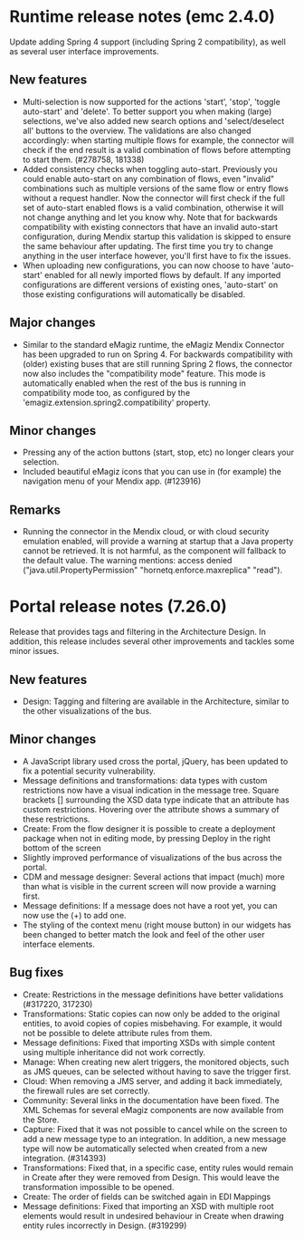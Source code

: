 # Runtime release notes (emc 2.4.0)
Update adding Spring 4 support (including Spring 2 compatibility), as well as several user interface improvements.
## New features
- Multi-selection is now supported for the actions 'start', 'stop', 'toggle auto-start' and 'delete'. To better support you when making (large) selections, we've also added new search options and 'select/deselect all' buttons to the overview. The validations are also changed accordingly: when starting multiple flows for example, the connector will check if the end result is a valid combination of flows before attempting to start them. (#278758, 181338)
- Added consistency checks when toggling auto-start. Previously you could enable auto-start on any combination of flows, even "invalid" combinations such as multiple versions of the same flow or entry flows without a request handler. Now the connector will first check if the full set of auto-start enabled flows is a valid combination, otherwise it will not change anything and let you know why. Note that for backwards compatibility with existing connectors that have an invalid auto-start configuration, during Mendix startup this validation is skipped to ensure the same behaviour after updating. The first time you try to change anything in the user interface however, you'll first have to fix the issues.
- When uploading new configurations, you can now choose to have 'auto-start' enabled for all newly imported flows by default. If any imported configurations are different versions of existing ones, 'auto-start' on those existing configurations will automatically be disabled.
## Major changes
- Similar to the standard eMagiz runtime, the eMagiz Mendix Connector has been upgraded to run on Spring 4. For backwards compatibility with (older) existing buses that are still running Spring 2 flows, the connector now also includes the "compatibility mode" feature. This mode is automatically enabled when the rest of the bus is running in compatibility mode too, as configured by the 'emagiz.extension.spring2.compatibility' property.
## Minor changes
- Pressing any of the action buttons (start, stop, etc) no longer clears your selection.
- Included beautiful eMagiz icons that you can use in (for example) the navigation menu of your Mendix app. (#123916)
## Remarks
- Running the connector in the Mendix cloud, or with cloud security emulation enabled, will provide a warning at startup that a Java property cannot be retrieved. It is not harmful, as the component will fallback to the default value. The warning mentions: access denied ("java.util.PropertyPermission" "hornetq.enforce.maxreplica" "read").

# Portal release notes (7.26.0)
Release that provides tags and filtering in the Architecture Design. In addition, this release includes several other improvements and tackles some minor issues.
## New features
- Design: Tagging and filtering are available in the Architecture, similar to the other visualizations of the bus.
## Minor changes
- A JavaScript library used cross the portal, jQuery, has been updated to fix a potential security vulnerability.
- Message definitions and transformations: data types with custom restrictions now have a visual indication in the message tree. Square brackets [] surrounding the XSD data type indicate that an attribute has custom restrictions. Hovering over the attribute shows a summary of these restrictions.
- Create: From the flow designer it is possible to create a deployment package when not in editing mode, by pressing Deploy in the right bottom of the screen
- Slightly improved performance of visualizations of the bus across the portal.
- CDM and message designer: Several actions that impact (much) more than what is visible in the current screen will now provide a warning first.
- Message definitions: If a message does not have a root yet, you can now use the (+) to add one.
- The styling of the context menu (right mouse button) in our widgets has been changed to better match the look and feel of the other user interface elements.
## Bug fixes
- Create: Restrictions in the message definitions have better validations (#317220, 317230)
- Transformations: Static copies can now only be added to the original entities, to avoid copies of copies misbehaving. For example, it would not be possible to delete attribute rules from them.
- Message definitions: Fixed that importing XSDs with simple content using multiple inheritance did not work correctly.
- Manage: When creating new alert triggers, the monitored objects, such as JMS queues, can be selected without having to save the trigger first.
- Cloud: When removing a JMS server, and adding it back immediately, the firewall rules are set correctly.
- Community: Several links in the documentation have been fixed. The XML Schemas for several eMagiz components are now available from the Store.
- Capture: Fixed that it was not possible to cancel while on the screen to add a new message type to an integration. In addition, a new message type will now be automatically selected when created from a new integration. (#314393)
- Transformations: Fixed that, in a specific case, entity rules would remain in Create after they were removed from Design. This would leave the transformation impossible to be opened.
- Create: The order of fields can be switched again in EDI Mappings
- Message definitions: Fixed that importing an XSD with multiple root elements would result in undesired behaviour in Create when drawing entity rules incorrectly in Design. (#319299)
